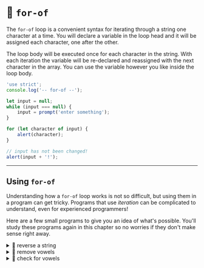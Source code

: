 # 🥚 `for-of`

The `for-of` loop is a convenient syntax for iterating through a string one
character at a time. You will declare a variable in the loop head and it will be
assigned each character, one after the other.

The loop body will be executed once for each character in the string. With each
iteration the variable will be re-declared and reassigned with the next
character in the array. You can use the variable however you like inside the
loop body.

```js
'use strict';
console.log('-- for-of --');

let input = null;
while (input === null) {
	input = prompt('enter something');
}

for (let character of input) {
	alert(character);
}

// input has not been changed!
alert(input + '!');
```

---

## Using `for-of`

Understanding how a `for-of` loop works is not so difficult, but using them in a
program can get tricky. Programs that use _iteration_ can be complicated to
understand, even for experienced programmers!

Here are a few small programs to give you an idea of what's possible. You'll
study these programs again in this chapter so no worries if they don't make
sense right away.

<details>
<summary>🥚 reverse a string</summary>

```js
'use strict';
console.log('-- for-of: reverse a string --');

let input = null;
while (input === null) {
	input = prompt('enter something');
}

let reversed = '';
for (let character of input) {
	reversed = character + reversed;
}

alert(input + ' -> ' + reversed);
```

</details>
<details>
<summary>🥚 remove vowels</summary>

```js
'use strict';
console.log('-- for-of: remove vowels --');

let input = null;
while (input === null) {
	input = prompt('enter something, all vowels will be removed');
}

let noVowels = '';
for (let character of input) {
	if (!'aeiouAEIOU'.includes(character)) {
		noVowels = noVowels + character;
	}
}

alert(input + ' -> ' + noVowels);
```

</details>
<details>
<summary>🥚 check for vowels</summary>

```js
'use strict';
console.log('-- for-of: check for vowels --');

let input = null;
while (input === null) {
	input = prompt(
		'enter something, the program will check if it has any vowels'
	);
}

let hasVowels = false;
for (let character of input) {
	if ('aeiouAEIOU'.includes(character)) {
		hasVowels = true;
	}
}

if (hasVowels) {
	alert('"' + input + '" has vowels');
} else {
	alert('"' + input + '" does not have vowels');
}
```

</details>
